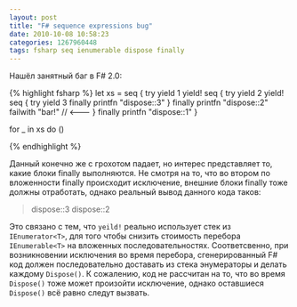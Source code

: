 ```yaml
---
layout: post
title: "F# sequence expressions bug"
date: 2010-10-08 10:58:23
categories: 1267960448
tags: fsharp seq ienumerable dispose finally
---
```

Нашёл занятный баг в F# 2.0:

{% highlight fsharp %}
let xs = seq {
    try yield 1
        yield! seq {
           try yield 2
               yield! seq {
                 try yield 3
                 finally printfn "dispose::3"
               }
           finally printfn "dispose::2"
                   failwith "bar!" // <---
        }
    finally printfn "dispose::1"
  }

for _ in xs do ()

{% endhighlight %}

Данный конечно же с грохотом падает, но интерес представляет то, какие блоки finally выполняются. Не смотря на то, что во втором по вложенности finally происходит исключение, внешние блоки finally тоже должны отработать, однако реальный вывод данного кода таков:

> dispose::3
> dispose::2

Это связано с тем, что `yeild!` реально использует стек из `IEnumerator<T>`, для того чтобы снизить стоимость перебора `IEnumerable<T>` на вложенных последовательностях. Соответсвенно, при возникновении исключения во время перебора, сгенерированный F# код должен последовательно доставать из стека энумераторы и делать каждому `Dispose()`. К сожалению, код не рассчитан на то, что во время `Dispose()` тоже может произойти исключение, однако оставшиеся `Dispose()` всё равно следут вызвать.